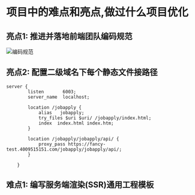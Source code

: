 # 项目中的难点和亮点,做过什么项目优化

## 亮点1: 推进并落地前端团队编码规范
![编码规范](https://awayjin.github.io/codeguide/)

## 亮点2: 配置二级域名下每个静态文件接路径
```
server {
        listen       6003;
        server_name  localhost;
		
		location /jobapply {
            alias   jobapply;
			try_files $uri $uri/ /jobapply/index.html;
            index  index.html index.htm;
        }
		
		location /jobapply/jobapply/api/ {
            proxy_pass https://fancy-test.4009515151.com/jobapply/jobapply/api/;
        }
	
    }
```

## 难点1: 编写服务端渲染(SSR)通用工程模板